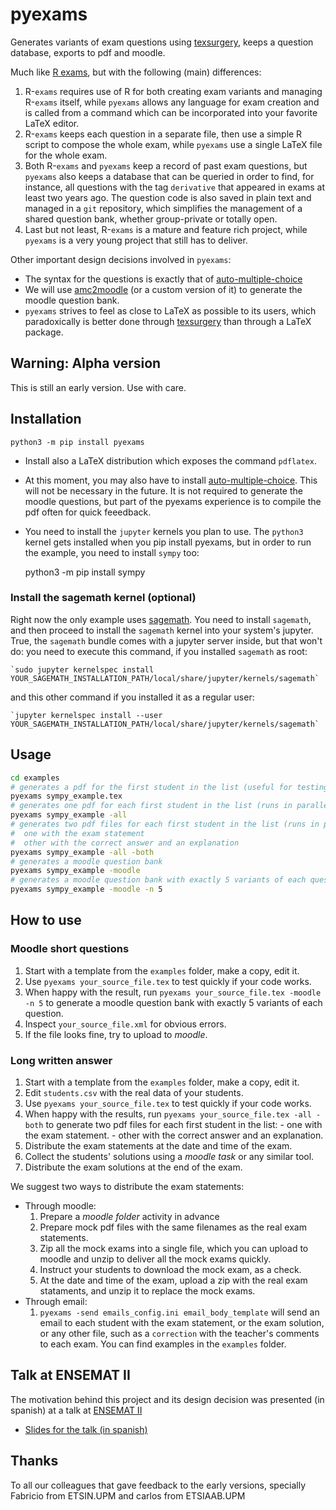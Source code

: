 # pyexams

Generates variants of exam questions using [texsurgery](https://framagit.org/pang/texsurgery), keeps a question database, exports to pdf and moodle.

Much like [R exams](https://r-exams.org/), but with the following (main) differences:

 1. R-`exams` requires use of R for both creating exam variants and managing R-`exams` itself, while `pyexams` allows any language for exam creation and is called from a command which can be incorporated into your favorite LaTeX editor.
 2. R-`exams` keeps each question in a separate file, then use a simple R script to compose the whole exam, while `pyexams` use a single LaTeX file for the whole exam.
 3. Both R-`exams` and `pyexams` keep a record of past exam questions, but `pyexams` also keeps a database that can be queried in order to find, for instance, all questions with the tag `derivative` that appeared in exams at least two years ago. The question code is also saved in plain text and managed in a `git` repository, which simplifies the management of a shared question bank, whether group-private or totally open.
 4. Last but not least, R-`exams` is a mature and feature rich project, while `pyexams` is a very young project that still has to deliver.

Other important design decisions involved in `pyexams`:

 - The syntax for the questions is exactly that of [auto-multiple-choice](https://www.auto-multiple-choice.net/)
 - We will use [amc2moodle](https://github.com/nennigb/amc2moodle) (or a custom version of it) to generate the moodle question bank.
 - `pyexams` strives to feel as close to LaTeX as possible to its users, which paradoxically is better done through [texsurgery](https://framagit.org/pang/texsurgery) than through a LaTeX package.

## Warning: Alpha version

This is still an early version. Use with care.

## Installation

    python3 -m pip install pyexams

  - Install also a LaTeX distribution which exposes the command `pdflatex`.
  - At this moment, you may also have to install [auto-multiple-choice](https://auto-multiple-choice.net/). This will not be necessary in the future. It is not required to generate the moodle questions, but part of the pyexams experience is to compile the pdf often for quick feeedback.
  - You need to install the `jupyter` kernels you plan to use. The `python3` kernel gets installed when you pip install pyexams, but in order to run the example, you need to install `sympy` too:

    python3 -m pip install sympy

### Install the sagemath kernel (optional)

Right now the only example uses [sagemath](sagemath.org/). You need to install `sagemath`, and then proceed to install the `sagemath` kernel into your system's jupyter. True, the `sagemath` bundle comes with a jupyter server inside, but that won't do: you need to execute this command, if you installed `sagemath` as root:

    `sudo jupyter kernelspec install YOUR_SAGEMATH_INSTALLATION_PATH/local/share/jupyter/kernels/sagemath`

and this other command if you installed it as a regular user:

    `jupyter kernelspec install --user YOUR_SAGEMATH_INSTALLATION_PATH/local/share/jupyter/kernels/sagemath`

## Usage

```bash
cd examples
# generates a pdf for the first student in the list (useful for testing)
pyexams sympy_example.tex
# generates one pdf for each first student in the list (runs in parallel)
pyexams sympy_example -all
# generates two pdf files for each first student in the list (runs in parallel)
#  one with the exam statement
#  other with the correct answer and an explanation
pyexams sympy_example -all -both
# generates a moodle question bank
pyexams sympy_example -moodle  
# generates a moodle question bank with exactly 5 variants of each question
pyexams sympy_example -moodle -n 5
```

## How to use

### Moodle short questions

  1. Start with a template from the `examples` folder, make a copy, edit it.
  2. Use `pyexams your_source_file.tex` to test quickly if your code works.
  3. When happy with the result, run `pyexams your_source_file.tex -moodle -n 5` to generate a moodle question bank with exactly 5 variants of each question.
  4. Inspect `your_source_file.xml` for obvious errors.
  5. If the file looks fine, try to upload to *moodle*.

### Long written answer
  1. Start with a template from the `examples` folder, make a copy, edit it.
  2. Edit `students.csv` with the real data of your students.
  3. Use `pyexams your_source_file.tex` to test quickly if your code works.
  4. When happy with the results, run `pyexams your_source_file.tex -all -both` to generate two pdf files for each first student in the list:
    - one with the exam statement.
    - other with the correct answer and an explanation.
  5. Distribute the exam statements at the date and time of the exam.
  6. Collect the students' solutions using a *moodle task* or any similar tool.
  7. Distribute the exam solutions at the end of the exam.

We suggest two ways to distribute the exam statements:
  - Through moodle:
    1. Prepare a *moodle folder* activity in advance
    2. Prepare mock pdf files with the same filenames as the real exam statements.
    3. Zip all the mock exams into a single file, which you can upload to moodle and unzip to deliver all the mock exams quickly.
    4. Instruct your students to download the mock exam, as a check.
    5. At the date and time of the exam, upload a zip with the real exam stataments, and unzip it to replace the mock exams.
  - Through email:
    1. `pyexams -send emails_config.ini email_body_template` will send an email to each student with the exam statement, or the exam solution, or any other file, such as a `correction` with the teacher's comments to each exam. You can find examples in the `examples` folder.

## Talk at ENSEMAT II

The motivation behind this project and its design decision was presented (in spanish) at a talk at [ENSEMAT II](https://eventos.upm.es/56532/detail/ensemat-2020.-usos-y-avances-en-la-docencia-de-las-matematicas-en-las-ensenanzas-universitarias.html)

 - [Slides for the talk (in spanish)](https://dcain.etsin.upm.es/~pablo/etc/ENSEMATII_sobre_pyexams/pyexams.html)


## Thanks

To all our colleagues that gave feedback to the early versions, specially Fabricio from ETSIN.UPM and carlos from ETSIAAB.UPM
